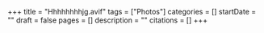 +++
title = "Hhhhhhhhjg.avif"
tags = ["Photos"]
categories = []
startDate = ""
draft = false
pages = []
description = ""
citations = []
+++
